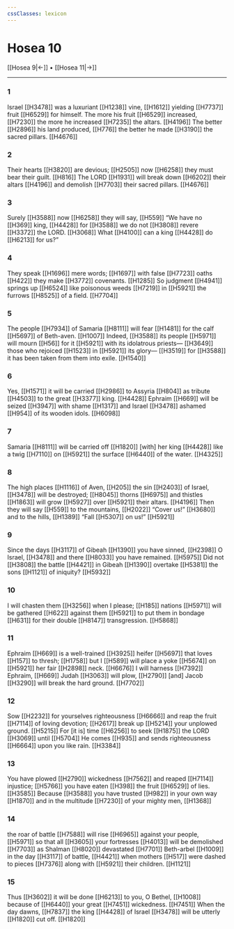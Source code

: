 ```yaml
---
cssClasses: lexicon
---
```


# Hosea 10

[[Hosea 9|←]] • [[Hosea 11|→]]

---

### 1
Israel [[H3478]] was a luxuriant [[H1238]] vine, [[H1612]] yielding [[H7737]] fruit [[H6529]] for himself.  The more his fruit [[H6529]] increased, [[H7230]] the more he increased [[H7235]] the altars. [[H4196]] The better [[H2896]] his land produced, [[H776]] the better he made [[H3190]] the sacred pillars. [[H4676]]

### 2
Their hearts [[H3820]] are devious; [[H2505]] now [[H6258]] they must bear their guilt. [[H816]] The LORD [[H1931]] will break down [[H6202]] their altars [[H4196]] and demolish [[H7703]] their sacred pillars. [[H4676]]

### 3
Surely [[H3588]] now [[H6258]] they will say, [[H559]] “We have  no [[H369]] king, [[H4428]] for [[H3588]] we do not [[H3808]] revere [[H3372]] the LORD. [[H3068]] What [[H4100]] can a king [[H4428]] do [[H6213]] for us?” 

### 4
They speak [[H1696]] mere words; [[H1697]] with false [[H7723]] oaths [[H422]] they make [[H3772]] covenants. [[H1285]] So judgment [[H4941]] springs up [[H6524]] like poisonous weeds [[H7219]] in [[H5921]] the furrows [[H8525]] of a field. [[H7704]]

### 5
The people [[H7934]] of Samaria [[H8111]] will fear [[H1481]] for the calf [[H5697]] of  Beth-aven. [[H1007]] Indeed, [[H3588]] its people [[H5971]] will mourn [[H56]] for it [[H5921]] with its idolatrous priests— [[H3649]] those who rejoiced [[H1523]] in [[H5921]] its glory— [[H3519]] for [[H3588]] it has been taken from them into exile. [[H1540]]

### 6
Yes, [[H1571]] it will be carried [[H2986]] to Assyria [[H804]] as tribute [[H4503]] to the great [[H3377]] king. [[H4428]] Ephraim [[H669]] will be seized [[H3947]] with shame [[H1317]] and Israel [[H3478]] ashamed [[H954]] of its wooden idols. [[H6098]]

### 7
Samaria [[H8111]] will be carried off [[H1820]] [with] her king [[H4428]] like a twig [[H7110]] on [[H5921]] the surface [[H6440]] of the water. [[H4325]]

### 8
The high places [[H1116]] of Aven, [[H205]] the sin [[H2403]] of Israel, [[H3478]] will be destroyed; [[H8045]] thorns [[H6975]] and thistles [[H1863]] will grow [[H5927]] over [[H5921]] their altars. [[H4196]] Then they will say [[H559]] to the mountains, [[H2022]] “Cover us!” [[H3680]] and to the hills, [[H1389]] “Fall [[H5307]] on us!” [[H5921]]

### 9
Since the days [[H3117]] of Gibeah [[H1390]] you have sinned, [[H2398]] O Israel, [[H3478]] and there [[H8033]] you have remained. [[H5975]] Did not [[H3808]] the battle [[H4421]] in Gibeah [[H1390]] overtake [[H5381]] the sons [[H1121]] of iniquity? [[H5932]]

### 10
I will chasten them [[H3256]] when I please; [[H185]] nations [[H5971]] will be gathered [[H622]] against them [[H5921]] to put them in bondage [[H631]] for their double [[H8147]] transgression. [[H5868]]

### 11
Ephraim [[H669]] is a well-trained [[H3925]] heifer [[H5697]] that loves [[H157]] to thresh; [[H1758]] but I [[H589]] will place a yoke [[H5674]] on [[H5921]] her fair [[H2898]] neck. [[H6676]] I will harness [[H7392]] Ephraim, [[H669]] Judah [[H3063]] will plow, [[H2790]] [and] Jacob [[H3290]] will break the hard ground. [[H7702]]

### 12
Sow [[H2232]] for yourselves  righteousness [[H6666]] and reap the fruit [[H7114]] of loving devotion; [[H2617]] break up [[H5214]] your  unplowed ground. [[H5215]] For [it is] time [[H6256]] to seek [[H1875]] the LORD [[H3069]] until [[H5704]] He comes [[H935]] and sends righteousness [[H6664]] upon you  like rain. [[H3384]]

### 13
You have plowed [[H2790]] wickedness [[H7562]] and reaped [[H7114]] injustice; [[H5766]] you have eaten [[H398]] the fruit [[H6529]] of lies. [[H3585]] Because [[H3588]] you have trusted [[H982]] in your own way [[H1870]] and in the multitude [[H7230]] of your mighty men, [[H1368]]

### 14
the roar of battle [[H7588]] will rise [[H6965]] against your people, [[H5971]] so that all [[H3605]] your fortresses [[H4013]] will be demolished [[H7703]] as Shalman [[H8020]] devastated [[H7701]] Beth-arbel [[H1009]] in the day [[H3117]] of battle, [[H4421]] when mothers [[H517]] were dashed to pieces [[H7376]] along with [[H5921]] their children. [[H1121]]

### 15
Thus [[H3602]] it will be done [[H6213]] to you,  O Bethel, [[H1008]] because of [[H6440]] your great [[H7451]] wickedness. [[H7451]] When the day dawns, [[H7837]] the king [[H4428]] of Israel [[H3478]] will be utterly [[H1820]] cut off. [[H1820]]

